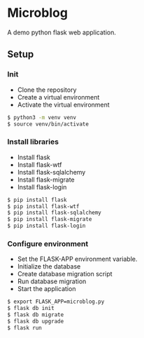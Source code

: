 # Microblog
A demo python flask web application.
## Setup
### Init
- Clone the repository
- Create a virtual environment
- Activate the virtual environment
```bash
$ python3 -m venv venv
$ source venv/bin/activate 
```
### Install libraries
- Install flask
- Install flask-wtf
- Install flask-sqlalchemy
- Install flask-migrate
- Install flask-login
```bash
$ pip install flask
$ pip install flask-wtf
$ pip install flask-sqlalchemy
$ pip install flask-migrate
$ pip install flask-login
```
### Configure environment
- Set the FLASK-APP environment variable.
- Initialize the database
- Create database migration script
- Run database migration
- Start the application
```bash
$ export FLASK_APP=microblog.py
$ flask db init
$ flask db migrate
$ flask db upgrade
$ flask run
```